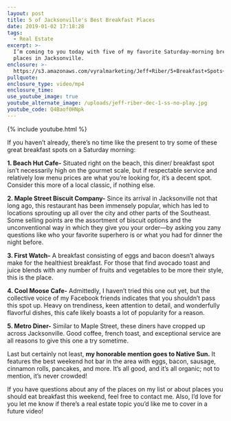 ```yaml
---
layout: post
title: 5 of Jacksonville's Best Breakfast Places
date: 2019-01-02 17:18:28
tags:
  - Real Estate
excerpt: >-
  I’m coming to you today with five of my favorite Saturday-morning breakfast
  places in Jacksonville.
enclosure: >-
  https://s3.amazonaws.com/vyralmarketing/Jeff+Riber/5+Breakfast+Spots+-+5+of+Jacksonville's+Best+Breakfast+Places.mp4
pullquote:
enclosure_type: video/mp4
enclosure_time:
use_youtube_image: true
youtube_alternate_image: /uploads/jeff-riber-dec-1-ss-no-play.jpg
youtube_code: Q4Baof0HNpk
---
```


{% include youtube.html %}

If you haven’t already, there’s no time like the present to try some of these great breakfast spots on a Saturday morning:&nbsp;

**1. Beach Hut Cafe-** Situated right on the beach, this diner/ breakfast spot isn’t necessarily high on the gourmet scale, but if respectable service and relatively low menu prices are what you’re looking for, it’s a decent spot. Consider this more of a local classic, if nothing else.

**2. Maple Street Biscuit Company-** Since its arrival in Jacksonville not that long ago, this restaurant has been immensely popular, which has led to locations sprouting up all over the city and other parts of the Southeast. Some selling points are the assortment of biscuit options and the unconventional way in which they give you your order—by asking you zany questions like who your favorite superhero is or what you had for dinner the night before.&nbsp;

**3. First Watch-** A breakfast consisting of eggs and bacon doesn’t always make for the healthiest breakfast. For those that find avocado toast and juice blends with any number of fruits and vegetables to be more their style, this is the place.&nbsp;

**4. Cool Moose Cafe-** Admittedly, I haven’t tried this one out yet, but the collective voice of my Facebook friends indicates that you shouldn’t pass this spot up. Heavy on trendiness, keen attention to detail, and wonderfully flavorful dishes, this cafe likely boasts a lot of popularity for a reason. &nbsp;

**5. Metro Diner-** Similar to Maple Street, these diners have cropped up across Jacksonville. Good coffee, french toast, and exceptional service are all reasons to give this one a try sometime.&nbsp;

Last but certainly not least, **my honorable mention goes to Native Sun.** It features the best weekend hot bar in the area with eggs, bacon, sausage, cinnamon rolls, pancakes, and more. It’s all good, and it’s all organic; not to mention, it’s never crowded!&nbsp;

If you have questions about any of the places on my list or about places you should eat breakfast this weekend, feel free to contact me. Also, I’d love for you let me know if there’s a real estate topic you’d like me to cover in a future video!